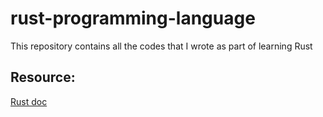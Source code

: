 # rust-programming-language
This repository contains all the codes that I wrote as part of learning Rust

## Resource:
[Rust doc](https://doc.rust-lang.org/book/title-page.html)
